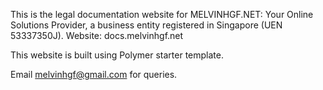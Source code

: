 This is the legal documentation website for MELVINHGF.NET: Your Online Solutions Provider, a business entity registered in Singapore (UEN 53337350J). Website: docs.melvinhgf.net

This website is built using Polymer starter template.

Email melvinhgf@gmail.com for queries.
